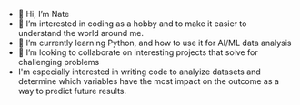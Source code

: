 - 👋 Hi, I’m Nate
- 👀 I’m interested in coding as a hobby and to make it easier to understand the world around me.
- 🌱 I’m currently learning Python, and how to use it for AI/ML data analysis
- 💞️ I’m looking to collaborate on interesting projects that solve for challenging problems
- I'm especially interested in writing code to analyize datasets and determine which variables have the most impact on the outcome as a way to predict future results.

<!---
ngh58/ngh58 is a ✨ special ✨ repository because its `README.md` (this file) appears on your GitHub profile.
You can click the Preview link to take a look at your changes.
--->
